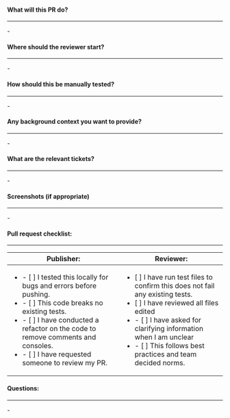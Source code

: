 #### What will this PR do?
<hr>
-

#### Where should the reviewer start?
<hr>
-

#### How should this be manually tested?
<hr>
-

#### Any background context you want to provide?
<hr>
-

#### What are the relevant tickets?
<hr>
-

#### Screenshots (if appropriate)
<hr>
-

#### Pull request checklist:
<hr>

| Publisher: | Reviewer: |
| ---------- | --------- |
|<ul><li>- [ ] I tested this locally for bugs and errors before pushing.</li><li>- [ ] This code breaks no existing tests.</li><li>- [ ] I have conducted a refactor on the code to remove comments and consoles.</li><li>- [ ] I have requested someone to review my PR.</li></ul> | <ul><li>[ ] I have run test files to confirm this does not fail any existing tests.</li><li>[ ] I have reviewed all files edited</li><li>- [ ] I have asked for clarifying information when I am unclear</li><li>- [ ] This follows best practices and team decided norms.</li></ul>| 


#### Questions:
<hr>
-

